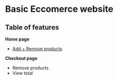 # Basic Eccomerce website

## Table of features

**Home page**

- [Add + Remove products](./documenting/AddRemove.md)

**Checkout page**

- Remove products
- View total
